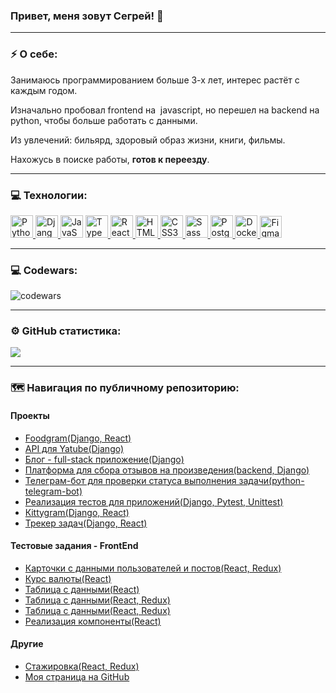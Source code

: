 ### Привет, меня зовут Сегрей! 👋
---
### ⚡ О себе:
Занимаюсь программированием больше 3-х лет, интерес растёт с каждым годом.

Изначально пробовал frontend на  javascript, но перешел на backend на python, чтобы больше работать с данными.

Из увлечений: бильярд, здоровый образ жизни, книги, фильмы.

Нахожусь в поиске работы, **готов к переезду**.

---



### 💻 Технологии:
<p align="left">
<a href="https://www.python.org/" target="_blank" rel="noreferrer">
<img src="https://raw.githubusercontent.com/danielcranney/readme-generator/main/public/icons/skills/python-colored.svg" width="36" height="36" alt="Python" />
</a>
<a href="https://www.djangoproject.com/" target="_blank" rel="noreferrer">
<img src="https://raw.githubusercontent.com/danielcranney/readme-generator/main/public/icons/skills/django-colored.svg" width="36" height="36" alt="Django" />
</a>
<a href="https://developer.mozilla.org/en-US/docs/Web/JavaScript" target="_blank" rel="noreferrer"><img src="https://raw.githubusercontent.com/danielcranney/readme-generator/main/public/icons/skills/javascript-colored.svg" width="36" height="36" alt="JavaScript" /></a>
<a href="https://www.typescriptlang.org/" target="_blank" rel="noreferrer">
<img src="https://raw.githubusercontent.com/danielcranney/readme-generator/main/public/icons/skills/typescript-colored.svg" width="36" height="36" alt="TypeScript" />
</a>
<a href="https://reactjs.org/" target="_blank" rel="noreferrer">
<img src="https://raw.githubusercontent.com/danielcranney/readme-generator/main/public/icons/skills/react-colored.svg" width="36" height="36" alt="React" />
</a>
<a href="https://developer.mozilla.org/en-US/docs/Glossary/HTML5" target="_blank" rel="noreferrer">
<img src="https://raw.githubusercontent.com/danielcranney/readme-generator/main/public/icons/skills/html5-colored.svg" width="36" height="36" alt="HTML5" />
</a>
<a href="https://www.w3.org/TR/CSS/#css" target="_blank" rel="noreferrer">
<img src="https://raw.githubusercontent.com/danielcranney/readme-generator/main/public/icons/skills/css3-colored.svg" width="36" height="36" alt="CSS3" />
</a>
<a href="https://sass-lang.com/" target="_blank" rel="noreferrer">
<img src="https://raw.githubusercontent.com/danielcranney/readme-generator/main/public/icons/skills/sass-colored.svg" width="36" height="36" alt="Sass" />
</a>
<a href="https://www.postgresql.org/" target="_blank" rel="noreferrer">
<img src="https://raw.githubusercontent.com/danielcranney/readme-generator/main/public/icons/skills/postgresql-colored.svg" width="36" height="36" alt="PostgreSQL" />
</a>
<a href="https://www.docker.com/" target="_blank" rel="noreferrer">
<img src="https://raw.githubusercontent.com/danielcranney/readme-generator/main/public/icons/skills/docker-colored.svg" width="36" height="36" alt="Docker" />
</a>
<a href="https://obsidian.md/" target="_blank" rel="noreferrer">
<img src="https://upload.wikimedia.org/wikipedia/commons/thumb/1/10/2023_Obsidian_logo.svg/1024px-2023_Obsidian_logo.svg.png" width="35" height="35" alt="Figma" />
</a>
</p>

---



### 💻 Codewars:

![codewars](https://www.codewars.com/users/SerVik888/badges/large) 

---
### ⚙️ GitHub статистика:

<a href="http://www.github.com/SerVik888">
<img align="center" src="https://github-readme-streak-stats.herokuapp.com/?user=SerVik888&stroke=e4e4e4&background=303133&ring=e4e4e4&fire=e4e4e4&currStreakNum=e4e4e4&currStreakLabel=e4e4e4&sideNums=e4e4e4&sideLabels=e4e4e4&dates=e4e4e4&hide_border=true" />
</a>

---
### 🗺️ Навигация по публичному репозиторию:
#### Проекты
- [Foodgram(Django, React)](https://github.com/SerVik888/foodgram-project-react)
- [API для Yatube(Django)](https://github.com/SerVik888/api_final_yatube)
- [Блог - full-stack приложение(Django)](https://github.com/SerVik888/django_blogicum)
- [Платформа для сбора отзывов на произведения(backend, Django)](https://github.com/SerVik888/api_yamdb)
- [Телеграм-бот для проверки статуса выполнения задачи(python-telegram-bot)](https://github.com/SerVik888/homework_bot)
- [Реализация тестов для приложений(Django, Pytest, Unittest)](https://github.com/SerVik888/django_testing)
- [Кittygram(Django, React)](https://github.com/SerVik888/kittygram)
- [Трекер задач(Django, React)](https://github.com/SerVik888/taski-docker)
#### Тестовые задания - FrontEnd
- [Карточки с данными пользователей и постов(React, Redux)](https://github.com/SerVik888/react-redux-users-posts)
- [Курс валюты(React)](https://github.com/SerVik888/react-currency-rate)
- [Таблица с данными(React)](https://github.com/SerVik888/react-json-server-users-list)
- [Таблица с данными(React, Redux)](https://github.com/SerVik888/react-redux-table-test)
- [Таблица с данными(React, Redux)](https://github.com/SerVik888/smart-table-test)
- [Реализация компоненты(React)](https://github.com/SerVik888/react-test)
#### Другие
- [Стажировка(React, Redux)](https://github.com/SerVik888/react-webinar-2)
- [Моя страница на GitHub](https://github.com/SerVik888/servik888)